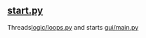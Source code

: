 [start.py](../../../main/start.py)
-
Threads[logic/loops.py](logic/loops.md) and starts [gui/main.py](gui/main.py)